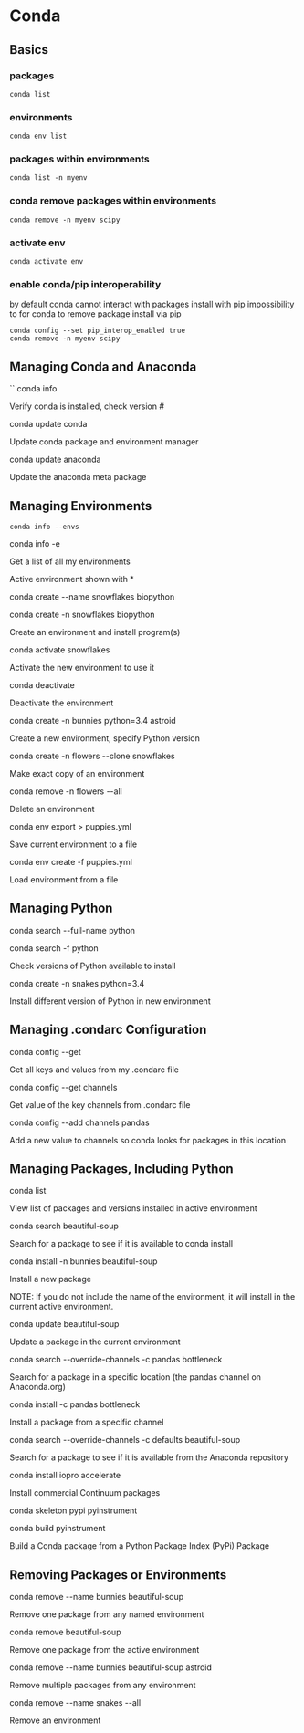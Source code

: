 # Conda

## Basics 

### packages 

````shell
conda list 
````

### environments 

````shell
conda env list
````

### packages within environments

````shell
conda list -n myenv
````

### conda remove packages within environments

````shell
conda remove -n myenv scipy
````


### activate env

````shell
conda activate env
````

### enable conda/pip interoperability

by default conda cannot interact with packages install with pip 
impossibility to for conda to remove package install via pip

````shell
conda config --set pip_interop_enabled true
conda remove -n myenv scipy
````

## Managing Conda and Anaconda
``
conda info

Verify conda is installed, check version #

conda update conda

Update conda package and environment manager

conda update anaconda

Update the anaconda meta package

## Managing Environments
`conda info --envs`

conda info -e

Get a list of all my environments

Active environment shown with *

conda create --name snowflakes biopython

conda create -n snowflakes biopython

Create an environment and install program(s)

conda activate snowflakes

Activate the new environment to use it

conda deactivate

Deactivate the environment

conda create -n bunnies python=3.4 astroid

Create a new environment, specify Python version

conda create -n flowers --clone snowflakes

Make exact copy of an environment

conda remove -n flowers --all

Delete an environment

conda env export > puppies.yml

Save current environment to a file

conda env create -f puppies.yml

Load environment from a file

## Managing Python
conda search --full-name python

conda search -f python

Check versions of Python available to install

conda create -n snakes python=3.4

Install different version of Python in new environment

## Managing .condarc Configuration
conda config --get

Get all keys and values from my .condarc file

conda config --get channels

Get value of the key channels from .condarc file

conda config --add channels pandas

Add a new value to channels so conda looks for packages in this location

## Managing Packages, Including Python
conda list

View list of packages and versions installed in active environment

conda search beautiful-soup

Search for a package to see if it is available to conda install

conda install -n bunnies beautiful-soup

Install a new package

NOTE: If you do not include the name of the environment, it will install in the current active environment.

conda update beautiful-soup

Update a package in the current environment

conda search --override-channels -c pandas bottleneck

Search for a package in a specific location (the pandas channel on Anaconda.org)

conda install -c pandas bottleneck

Install a package from a specific channel

conda search --override-channels -c defaults beautiful-soup

Search for a package to see if it is available from the Anaconda repository

conda install iopro accelerate

Install commercial Continuum packages

conda skeleton pypi pyinstrument

conda build pyinstrument

Build a Conda package from a Python Package Index (PyPi) Package

## Removing Packages or Environments
conda remove --name bunnies beautiful-soup

Remove one package from any named environment

conda remove beautiful-soup

Remove one package from the active environment

conda remove --name bunnies beautiful-soup astroid

Remove multiple packages from any environment

conda remove --name snakes --all

Remove an environment
